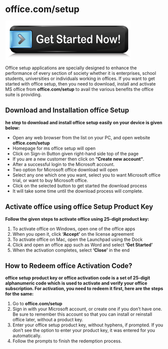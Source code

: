 # offíce.com/setup 

[![offíce.com/setup](get-Started.png)](#)

Offíce setup applications are specially designed to enhance the performance of every section of society whether it is enterprises, school students, universities or individuals working in offíces. If you want to get started with offíce setup, then you need to download, install and activate MS offíce from **offíce.com/setup** to avail the various benefits the offíce suite is providing.


## Download and Installation offíce Setup

**he step to download and install offíce setup easily on your device is given below:**

* Open any web browser from the list on your PC, and open website **offíce.com/setup**
* Homepage for ms offíce setup will open
* Click on Sign-in Button given right-hand side top of the page
* If you are a new customer then click on **“Create new account“**.
* After a successful login to the Microsoft account.
* Two option for Microsoft offíce download will open
* Select any one which one you want, select you to want Microsoft offíce trial, or want to buy Microsoft offíce.
* Click on the selected button to get started the download process
* It will take some time until the download process will complete.




## Activate offíce using offíce Setup Product Key

**Follow the given steps to activate offíce using 25-digit product key:**

1. To activate offíce on Windows, open one of the offíce apps
2. When you open it, click **‘Accept’** on the license agreement
3. To activate offíce on Mac, open the Launchpad using the Dock
4. Click and open an offíce app such as Word and select **‘Get Started’**
5. When the activation completes, select **‘Close’** in the end



## How to Redeem offíce Activation Code?

**offíce setup product key or offíce activation code is a set of **25-digit** alphanumeric code which is used to activate and verify your offíce subscription. For activation, you need to redeem it first, here are the steps for the same:**

1. Go to **offíce.com/setup**
2. Sign in with your Microsoft account, or create one if you don’t have one. Be sure to remember this account so that you can install or reinstall offíce later, without a product key.
3. Enter your offíce setup product key, without hyphens, if prompted. If you don’t see the option to enter your product key, it was entered for you automatically.
4. Follow the prompts to finish the redemption process.
